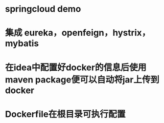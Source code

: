# springcloud demo
# 集成 eureka，openfeign，hystrix，mybatis
# 在idea中配置好docker的信息后使用maven package便可以自动将jar上传到docker
#  Dockerfile在根目录可执行配置

